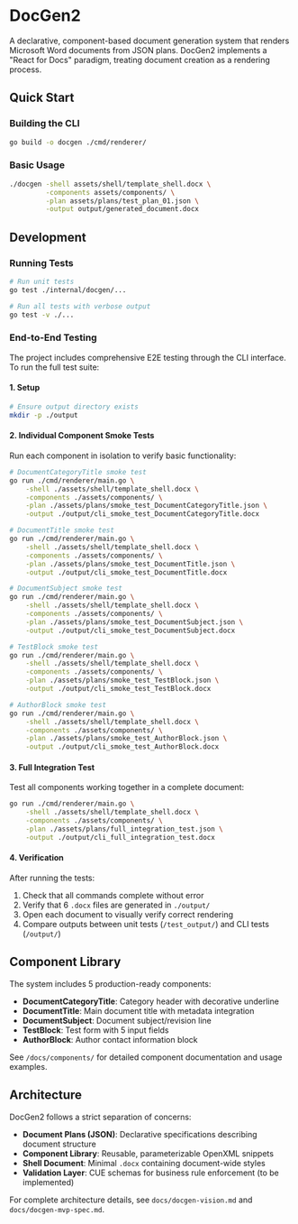 # DocGen2

A declarative, component-based document generation system that renders Microsoft Word documents from JSON plans. DocGen2 implements a "React for Docs" paradigm, treating document creation as a rendering process.

## Quick Start

### Building the CLI
```bash
go build -o docgen ./cmd/renderer/
```

### Basic Usage
```bash
./docgen -shell assets/shell/template_shell.docx \
         -components assets/components/ \
         -plan assets/plans/test_plan_01.json \
         -output output/generated_document.docx
```

## Development

### Running Tests
```bash
# Run unit tests
go test ./internal/docgen/...

# Run all tests with verbose output
go test -v ./...
```

### End-to-End Testing

The project includes comprehensive E2E testing through the CLI interface. To run the full test suite:

#### 1. Setup
```bash
# Ensure output directory exists
mkdir -p ./output
```

#### 2. Individual Component Smoke Tests
Run each component in isolation to verify basic functionality:

```bash
# DocumentCategoryTitle smoke test
go run ./cmd/renderer/main.go \
    -shell ./assets/shell/template_shell.docx \
    -components ./assets/components/ \
    -plan ./assets/plans/smoke_test_DocumentCategoryTitle.json \
    -output ./output/cli_smoke_test_DocumentCategoryTitle.docx

# DocumentTitle smoke test
go run ./cmd/renderer/main.go \
    -shell ./assets/shell/template_shell.docx \
    -components ./assets/components/ \
    -plan ./assets/plans/smoke_test_DocumentTitle.json \
    -output ./output/cli_smoke_test_DocumentTitle.docx

# DocumentSubject smoke test
go run ./cmd/renderer/main.go \
    -shell ./assets/shell/template_shell.docx \
    -components ./assets/components/ \
    -plan ./assets/plans/smoke_test_DocumentSubject.json \
    -output ./output/cli_smoke_test_DocumentSubject.docx

# TestBlock smoke test
go run ./cmd/renderer/main.go \
    -shell ./assets/shell/template_shell.docx \
    -components ./assets/components/ \
    -plan ./assets/plans/smoke_test_TestBlock.json \
    -output ./output/cli_smoke_test_TestBlock.docx

# AuthorBlock smoke test
go run ./cmd/renderer/main.go \
    -shell ./assets/shell/template_shell.docx \
    -components ./assets/components/ \
    -plan ./assets/plans/smoke_test_AuthorBlock.json \
    -output ./output/cli_smoke_test_AuthorBlock.docx
```

#### 3. Full Integration Test
Test all components working together in a complete document:

```bash
go run ./cmd/renderer/main.go \
    -shell ./assets/shell/template_shell.docx \
    -components ./assets/components/ \
    -plan ./assets/plans/full_integration_test.json \
    -output ./output/cli_full_integration_test.docx
```

#### 4. Verification
After running the tests:
1. Check that all commands complete without error
2. Verify that 6 `.docx` files are generated in `./output/`
3. Open each document to visually verify correct rendering
4. Compare outputs between unit tests (`/test_output/`) and CLI tests (`/output/`)

## Component Library

The system includes 5 production-ready components:

- **DocumentCategoryTitle**: Category header with decorative underline
- **DocumentTitle**: Main document title with metadata integration
- **DocumentSubject**: Document subject/revision line
- **TestBlock**: Test form with 5 input fields
- **AuthorBlock**: Author contact information block

See `/docs/components/` for detailed component documentation and usage examples.

## Architecture

DocGen2 follows a strict separation of concerns:
- **Document Plans (JSON)**: Declarative specifications describing document structure
- **Component Library**: Reusable, parameterizable OpenXML snippets
- **Shell Document**: Minimal `.docx` containing document-wide styles
- **Validation Layer**: CUE schemas for business rule enforcement (to be implemented)

For complete architecture details, see `docs/docgen-vision.md` and `docs/docgen-mvp-spec.md`.
